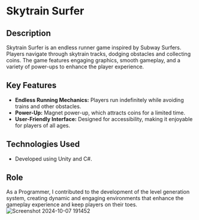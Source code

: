 # Skytrain Surfer

## Description
Skytrain Surfer is an endless runner game inspired by Subway Surfers. Players navigate through skytrain tracks, dodging obstacles and collecting coins. The game features engaging graphics, smooth gameplay, and a variety of power-ups to enhance the player experience.

## Key Features
- **Endless Running Mechanics:** Players run indefinitely while avoiding trains and other obstacles.
- **Power-Up:** Magnet power-up, which attracts coins for a limited time.
- **User-Friendly Interface:** Designed for accessibility, making it enjoyable for players of all ages.

## Technologies Used
- Developed using Unity and C#.

## Role
As a Programmer, I contributed to the development of the level generation system, creating dynamic and engaging environments that enhance the gameplay experience and keep players on their toes.
![Screenshot 2024-10-07 191452](https://github.com/user-attachments/assets/464222a6-ca8a-4ab0-afb5-d9641aa0f77b)
